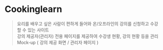 # Cookinglearn
>  요리를 배우고 싶은 사람이 편하게 들어와 온/오프라인의 강의를 신청하고 수강할 수 있는 사이트<br>
>  강의 제공자(관리자) 전용 페이지를 제공하여 수강생 현황, 강의 현황 등을 관리<br>
>  Mock-up ( 강의 제공 화면 / 관리자 페이지 )
